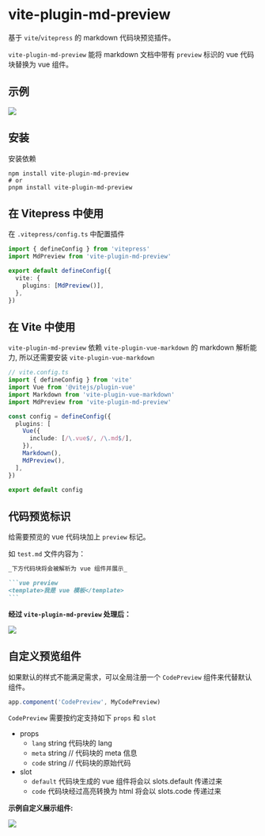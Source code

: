 # vite-plugin-md-preview

基于 `vite`/`vitepress` 的 markdown 代码块预览插件。

`vite-plugin-md-preview` 能将 markdown 文档中带有 `preview` 标识的 vue 代码块替换为 vue 组件。

## 示例

![](https://md-preview.jaskang.vip/1.png)

## 安装

安装依赖

```shell
npm install vite-plugin-md-preview
# or
pnpm install vite-plugin-md-preview
```

## 在 Vitepress 中使用

在 `.vitepress/config.ts` 中配置插件

```ts
import { defineConfig } from 'vitepress'
import MdPreview from 'vite-plugin-md-preview'

export default defineConfig({
  vite: {
    plugins: [MdPreview()],
  },
})
```

## 在 Vite 中使用

`vite-plugin-md-preview` 依赖 `vite-plugin-vue-markdown` 的 markdown 解析能力, 所以还需要安装 `vite-plugin-vue-markdown`

```ts
// vite.config.ts
import { defineConfig } from 'vite'
import Vue from '@vitejs/plugin-vue'
import Markdown from 'vite-plugin-vue-markdown'
import MdPreview from 'vite-plugin-md-preview'

const config = defineConfig({
  plugins: [
    Vue({
      include: [/\.vue$/, /\.md$/],
    }),
    Markdown(),
    MdPreview(),
  ],
})

export default config
```

## 代码预览标识

给需要预览的 vue 代码块加上 `preview` 标记。

如 `test.md` 文件内容为：

````markdown
_下方代码块将会被解析为 vue 组件并展示_

```vue preview
<template>我是 vue 模板</template>
```
````

**经过 `vite-plugin-md-preview` 处理后：**

![](https://md-preview.jaskang.vip/2.png)

## 自定义预览组件

如果默认的样式不能满足需求，可以全局注册一个 `CodePreview` 组件来代替默认组件。

```ts
app.component('CodePreview', MyCodePreview)
```

`CodePreview` 需要按约定支持如下 `props` 和 `slot`

- props
  - `lang` string 代码块的 lang
  - `meta` string // 代码块的 meta 信息
  - `code` string // 代码块的原始代码
- slot
  - `default` 代码块生成的 vue 组件将会以 slots.default 传递过来
  - `code` 代码块经过高亮转换为 html 将会以 slots.code 传递过来

**示例自定义展示组件:**

![](https://md-preview.jaskang.vip/3.png)
